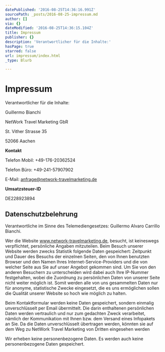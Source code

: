 ```yaml
---
datePublished: '2016-08-25T14:36:16.991Z'
sourcePath: _posts/2016-08-25-impressum.md
author: []
via: {}
dateModified: '2016-08-25T14:36:15.104Z'
title: Impressum
publisher: {}
description: 'Verantwortlicher für die Inhalte:'
hasPage: true
starred: false
url: impressum/index.html
_type: Blurb

---
```

# Impressum

Verantwortlicher für die Inhalte:

Guillermo Bianchi

NetWork Travel Marketing GbR

St. Vither Strasse 35

52066 Aachen

**Kontakt**

Telefon Mobil: +49-176-20362524

Telefon Büro: +49-241-57907902

E-Mail: anfrage@network-travelmarketing.de

**Umsatzsteuer-ID**

DE228923894

## Datenschutzbelehrung

Verantwortliche im Sinne des Telemediengesetzes: Guillermo Alvaro Carrillo Bianchi.

Wer die Website www.network-travelmarketing.de, besucht, ist keineswegs verpflichtet, persönliche Angaben mitzuteilen. Beim Besuch unserer Website werden zwecks Statistik folgende Daten gespeichert: Zeitpunkt und Dauer des Besuchs der einzelnen Seiten, den von Ihnen benutzten Browser und den Namen Ihres Internet-Service-Providers und die von welcher Seite aus Sie auf unser Angebot gekommen sind. Um Sie von den anderen Besuchern zu unterscheiden wird dabei auch Ihre IP-Nummer festgehalten, wobei die Zuordnung zu persönlichen Daten von unserer Seite nicht weiter möglich ist. Somit werden alle von uns gesammelten Daten nur für anonyme, statistische Zwecke eingesetzt, die es uns ermöglichen sollen die Qualität unserer Website so hoch wie möglich zu halten.

Beim Kontaktformular werden keine Daten gespeichert, sondern einmalig unverschlüsselt per Email übermittelt. Die darin enthaltenen persönlichen Daten werden vertraulich und nur zum gedachten Zweck verarbeitet, nämlich der Kommunikation mit Ihnen bzw. dem Versand eines Infopakets an Sie. Da die Daten unverschlüsselt übertragen werden, könnten sie auf dem Weg zu NetWork Travel Marketing von Dritten eingesehen werden

Wir erheben keine personenbezogene Daten. Es werden auch keine personenbezogene Daten gespeichert.